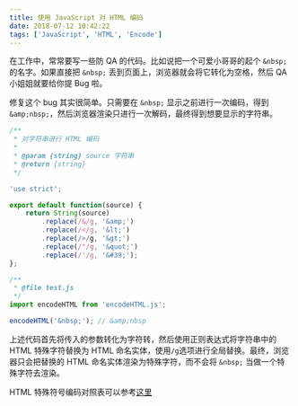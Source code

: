 ```yaml
---
title: 使用 JavaScript 对 HTML 编码
date: 2018-07-12 10:42:22
tags: ['JavaScript', 'HTML', 'Encode']
---
```


在工作中，常常要写一些防 QA 的代码。比如说把一个可爱小哥哥的起个 `&nbsp;` 的名字。如果直接把 `&nbsp;` 丢到页面上，浏览器就会将它转化为空格，然后 QA 小姐姐就要给你提 Bug 啦。

修复这个 bug 其实很简单。只需要在 `&nbsp;` 显示之前进行一次编码，得到 `&amp;nbsp;`，然后浏览器渲染只进行一次解码，最终得到想要显示的字符串。

```js
/**
 * 对字符串进行 HTML 编码
 *
 * @param {string} source 字符串
 * @return {string}
 */

'use strict';

export default function(source) {
    return String(source)
        .replace(/&/g, '&amp;')
        .replace(/</g, '&lt;')
        .replace(/>/g, '&gt;')
        .replace(/"/g, '&quot;')
        .replace(/'/g, '&#39;');
};

/**
 * @file test.js
 */
import encodeHTML from 'encodeHTML.js';

encodeHTML('&nbsp;'); // &amp;nbsp
```

上述代码首先将传入的参数转化为字符转，然后使用正则表达式将字符串中的 HTML 特殊字符替换为 HTML 命名实体，使用`/g`选项进行全局替换。最终，浏览器只会把替换的 HTML 命名实体渲染为特殊字符，而不会将 `&nbsp;` 当做一个特殊字符去渲染。

HTML 特殊符号编码对照表可以参考[这里](http://tool.chinaz.com/tools/htmlchar.aspx)
